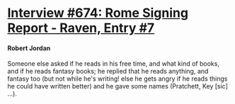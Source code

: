 # [Interview #674: Rome Signing Report - Raven, Entry #7](https://www.theoryland.com/intvmain.php?i=674#7)

#### Robert Jordan

Someone else asked if he reads in his free time, and what kind of books, and if he reads fantasy books; he replied that he reads anything, and fantasy too (but not while he's writing! else he gets angry if he reads things he could have written better) and he gave some names (Pratchett, Key [sic] ...).

